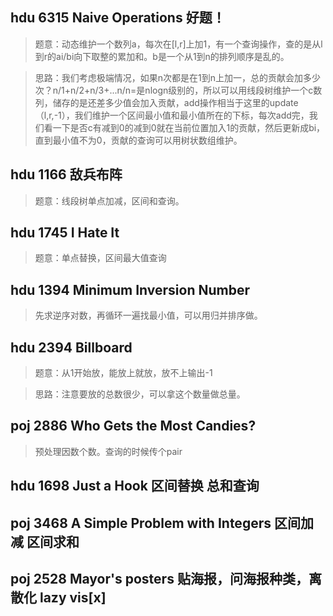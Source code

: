 ## hdu 6315 Naive Operations 好题！
>题意：动态维护一个数列a，每次在[l,r]上加1，有一个查询操作，查的是从l到r的ai/bi向下取整的累加和。b是一个从1到n的排列顺序是乱的。

>思路：我们考虑极端情况，如果n次都是在1到n上加一，总的贡献会加多少次？n/1+n/2+n/3+...n/n=是nlogn级别的，所以可以用线段树维护一个c数列，储存的是还差多少值会加入贡献，add操作相当于这里的update（l,r,-1），我们维护一个区间最小值和最小值所在的下标，每次add完，我们看一下是否c有减到0的减到0就在当前位置加入1的贡献，然后更新成bi，直到最小值不为0，贡献的查询可以用树状数组维护。

## hdu 1166 敌兵布阵
>题意：线段树单点加减，区间和查询。

## hdu 1745 I Hate It
>题意：单点替换，区间最大值查询

## hdu 1394 Minimum Inversion Number
>先求逆序对数，再循环一遍找最小值，可以用归并排序做。

## hdu 2394 Billboard 
>题意：从1开始放，能放上就放，放不上输出-1

>思路：注意要放的总数很少，可以拿这个数量做总量。

## poj 2886 Who Gets the Most Candies?
>预处理因数个数。查询的时候传个pair

## hdu 1698 Just a Hook 区间替换 总和查询

## poj 3468 A Simple Problem with Integers 区间加减 区间求和

## poj 2528 Mayor's posters 贴海报，问海报种类，离散化 lazy vis[x]
